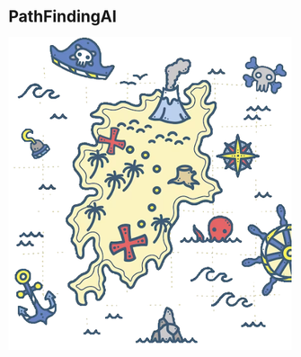 # PathFindingAI

<!-- ![logo](presentation/projectLogo.png) -->
<p align="center">
  <img src="presentation/projectLogo.png" alt="Image Description">
</p>
